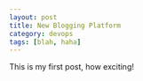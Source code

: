 ```yaml
---
layout: post
title: New Blogging Platform
category: devops
tags: [blah, haha]
---
```


This is my first post, how exciting!
